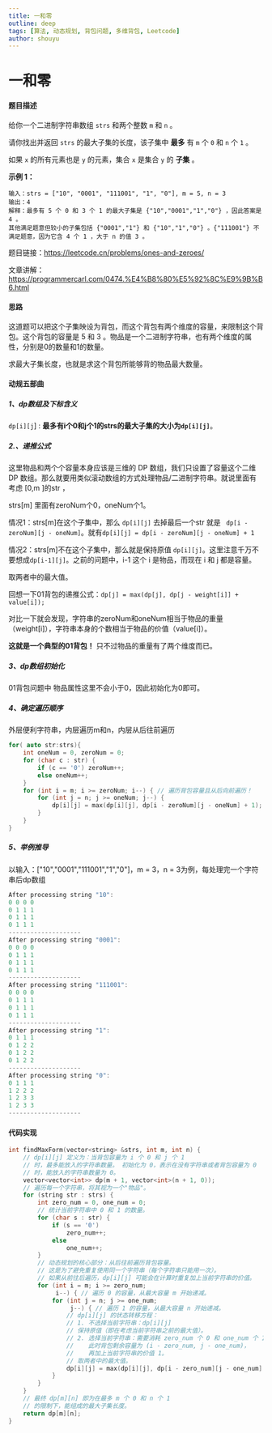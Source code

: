 ```yaml
---
title: 一和零
outline: deep
tags: [算法, 动态规划, 背包问题, 多维背包, Leetcode]
author: shouyu
---
```


# 一和零

#### 题目描述

给你一个二进制字符串数组 `strs` 和两个整数 `m` 和 `n` 。

请你找出并返回 `strs` 的最大子集的长度，该子集中 **最多** 有 `m` 个 `0` 和 `n` 个 `1` 。

如果 `x` 的所有元素也是 `y` 的元素，集合 `x` 是集合 `y` 的 **子集** 。

**示例 1：**

```
输入：strs = ["10", "0001", "111001", "1", "0"], m = 5, n = 3
输出：4
解释：最多有 5 个 0 和 3 个 1 的最大子集是 {"10","0001","1","0"} ，因此答案是 4 。
其他满足题意但较小的子集包括 {"0001","1"} 和 {"10","1","0"} 。{"111001"} 不满足题意，因为它含 4 个 1 ，大于 n 的值 3 。
```

题目链接：https://leetcode.cn/problems/ones-and-zeroes/

文章讲解：https://programmercarl.com/0474.%E4%B8%80%E5%92%8C%E9%9B%B6.html

#### 思路

这道题可以把这个子集映设为背包，而这个背包有两个维度的容量，来限制这个背包。这个背包的容量是 5 和 3 。物品是一个二进制字符串，也有两个维度的属性，分别是0的数量和1的数量。

求最大子集长度，也就是求这个背包所能够背的物品最大数量。

#### 动规五部曲

##### 1、dp数组及下标含义

`dp[i][j`]  : **最多有i个0和j个1的strs的最大子集的大小为`dp[i][j]`**。

##### 2.、递推公式

这里物品和两个个容量本身应该是三维的 DP 数组，我们只设置了容量这个二维 DP 数组。那么就要用类似滚动数组的方式处理物品/二进制字符串。就说里面有 考虑 [0,m ]的str ，

strs[m] 里面有zeroNum个0，oneNum个1。

情况1：strs[m]在这个子集中，那么 `dp[i][j]` 去掉最后一个str 就是 ` dp[i - zeroNum][j - oneNum]`。就有`dp[i][j] = dp[i - zeroNum][j - oneNum] + 1`

情况2：strs[m]不在这个子集中，那么就是保持原值 `dp[i][j]`。这里注意千万不要想成`dp[i-1][j]`。之前的问题中，i-1 这个 i 是物品，而现在 i 和 j 都是容量。

取两者中的最大值。

回想一下01背包的递推公式：`dp[j] = max(dp[j], dp[j - weight[i]] + value[i]);`

对比一下就会发现，字符串的zeroNum和oneNum相当于物品的重量（weight[i]），字符串本身的个数相当于物品的价值（value[i]）。

**这就是一个典型的01背包！** 只不过物品的重量有了两个维度而已。

##### 3、dp数组初始化

01背包问题中 物品属性这里不会小于0，因此初始化为0即可。

##### 4、确定遍历顺序

外层便利字符串，内层遍历m和n，内层从后往前遍历

```C++
for( auto str:strs){
    int oneNum = 0, zeroNum = 0;
    for (char c : str) {
        if (c == '0') zeroNum++;
        else oneNum++;
    }
    for (int i = m; i >= zeroNum; i--) { // 遍历背包容量且从后向前遍历！
        for (int j = n; j >= oneNum; j--) {
            dp[i][j] = max(dp[i][j], dp[i - zeroNum][j - oneNum] + 1);
        }
    }
}
```

##### 5、举例推导

以输入：["10","0001","111001","1","0"]，m = 3，n = 3为例，每处理完一个字符串后dp数组

```C++
After processing string "10":
0 0 0 0 
0 1 1 1 
0 1 1 1 
0 1 1 1 
--------------------
After processing string "0001":
0 0 0 0 
0 1 1 1 
0 1 1 1 
0 1 1 1 
--------------------
After processing string "111001":
0 0 0 0 
0 1 1 1 
0 1 1 1 
0 1 1 1 
--------------------
After processing string "1":
0 1 1 1 
0 1 2 2 
0 1 2 2 
0 1 2 2 
--------------------
After processing string "0":
0 1 1 1 
1 2 2 2 
1 2 3 3 
1 2 3 3 
--------------------
```

#### 代码实现

```C++
int findMaxForm(vector<string> &strs, int m, int n) {
    // dp[i][j] 定义为：当背包容量为 i 个 0 和 j 个 1
    // 时，最多能放入的字符串数量。 初始化为 0，表示在没有字符串或者背包容量为 0
    // 时，能放入的字符串数量为 0。
    vector<vector<int>> dp(m + 1, vector<int>(n + 1, 0));
    // 遍历每一个字符串，将其视为一个"物品"。
    for (string str : strs) {
        int zero_num = 0, one_num = 0;
        // 统计当前字符串中 0 和 1 的数量。
        for (char s : str) {
            if (s == '0')
                zero_num++;
            else
                one_num++;
        }
        // 动态规划的核心部分：从后往前遍历背包容量。
        // 这是为了避免重复使用同一个字符串（每个字符串只能用一次）。
        // 如果从前往后遍历，dp[i][j] 可能会在计算时重复加上当前字符串的价值。
        for (int i = m; i >= zero_num;
             i--) { // 遍历 0 的容量，从最大容量 m 开始递减。
            for (int j = n; j >= one_num;
                 j--) { // 遍历 1 的容量，从最大容量 n 开始递减。
                // dp[i][j] 的状态转移方程：
                // 1. 不选择当前字符串：dp[i][j]
                // 保持原值（即在考虑当前字符串之前的最大值）。
                // 2. 选择当前字符串：需要消耗 zero_num 个 0 和 one_num 个 1，
                //    此时背包剩余容量为 (i - zero_num, j - one_num)，
                //    再加上当前字符串的价值 1。
                // 取两者中的最大值。
                dp[i][j] = max(dp[i][j], dp[i - zero_num][j - one_num] + 1);
            }
        }
    }
    // 最终 dp[m][n] 即为在最多 m 个 0 和 n 个 1
    // 的限制下，能组成的最大子集长度。
    return dp[m][n];
}
```

